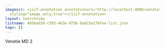 ```yaml
---
imagescr: <iiif-annotation annotationurl="http://localhost:4000/annotate/annotations/4058a628-c593-463e-9736-8a821e178fee-1.json"
  styling="image_only:true"></iiif-annotation>
layout: searchview
listname: 4058a628-c593-463e-9736-8a821e178fee-list.json
tags: []
---
```

Venetie MD 2